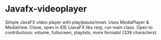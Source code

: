 # Javafx-videoplayer
Simple JavaFX video player with play/pause/reset. Uses MediaPlayer &amp; MediaView. Clone, open in IDE (JavaFX libs req), run main class. Open to contributions: volume, fullscreen, playlists, more formats! (339 characters)
